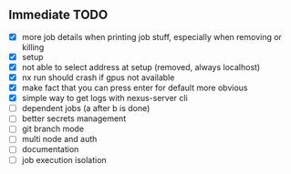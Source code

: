 ## Immediate TODO

- [x] more job details when printing job stuff, especially when removing or killing
- [x] setup
- [x] not able to select address at setup (removed, always localhost)
- [x] nx run should crash if gpus not available
- [x] make fact that you can press enter for default more obvious
- [x] simple way to get logs with nexus-server cli
- [ ] dependent jobs (a after b is done)
- [ ] better secrets management
- [ ] git branch mode
- [ ] multi node and auth
- [ ] documentation
- [ ] job execution isolation
